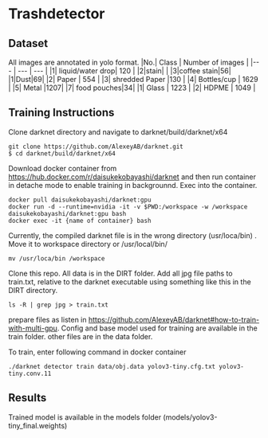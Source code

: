 # Trashdetector

## Dataset
All images are annotated in yolo format. 
|No.| Class | Number of images |
|--- | --- | --- |
|1| liquid/water drop| 120 |
|2|stain|  |
|3|coffee stain|56|
|1|Dust|69|
|2| Paper | 554 |
|3| shredded Paper |130 |
|4| Bottles/cup | 1629 |
|5| Metal |1207|
|7| food pouches|34|
|1|  Glass | 1223 |
|2| HDPME | 1049 |

## Training Instructions
Clone darknet directory and navigate to darknet/build/darknet/x64
```
git clone https://github.com/AlexeyAB/darknet.git
$ cd darknet/build/darknet/x64
```
Download docker container from https://hub.docker.com/r/daisukekobayashi/darknet and then run container in detache mode to enable training in backgrounnd. Exec into the container.
```
docker pull daisukekobayashi/darknet:gpu
docker run -d --runtime=nvidia -it -v $PWD:/workspace -w /workspace daisukekobayashi/darknet:gpu bash
docker exec -it {name of container} bash
```
Currently, the compiled darknet file is in the wrong directory (usr/loca/bin) . Move it to workspace directory or /usr/local/bin/
```
mv /usr/loca/bin /workspace
```
Clone this repo. All data is in the DIRT folder. Add all jpg file paths to train.txt, relative to the darknet executable using something like this in the DIRT directory.
```
ls -R | grep jpg > train.txt
```
prepare files as listen in https://github.com/AlexeyAB/darknet#how-to-train-with-multi-gpu. Config and base model used for training are available in the train folder. other files are in the data folder.

To train, enter following command in docker container 
```
./darknet detector train data/obj.data yolov3-tiny.cfg.txt yolov3-tiny.conv.11
```

## Results 
Trained model is available in the models folder (models/yolov3-tiny_final.weights)
